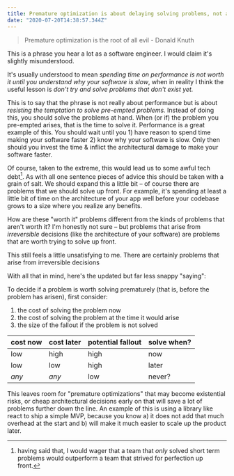 ```yaml
---
title: Premature optimization is about delaying solving problems, not about performance
date: "2020-07-20T14:38:57.344Z"
---
```


> Premature optimization is the root of all evil - Donald Knuth

This is a phrase you hear a lot as a software engineer. I would claim it's slightly misunderstood.

It's usually understood to mean *spending time on performance is not worth it until you understand why your software is slow*, when in reality I think the useful lesson is *don't try and solve problems that don't exist yet.*

This is to say that the phrase is not really about performance but is about *resisting the temptation to solve pre-empted problems.* Instead of doing this, you should solve the problems at hand. When (or if) the problem you pre-empted arises, that is the time to solve it. Performance is a great example of this. You should wait until you 1) have reason to spend time making your software faster 2) know why your software is slow. Only then should you invest the time & inflict the architectural damage to make your software faster.

Of course, taken to the extreme, this would lead us to some awful tech debt[^1]. As with all one sentence pieces of advice this should be taken with a grain of salt. We should expand this a little bit – of course there are problems that we should solve up front. For example, it's spending at least a little bit of time on the architecture of your app well before your codebase grows to a size where you realize any benefits.

How are these "worth it" problems different from the kinds of problems that aren't worth it? I'm honestly not sure – but problems that arise from *irreversible* decisions (like the architecture of your software) are problems that are worth trying to solve up front.

This still feels a little unsatisfying to me. There are certainly problems that arise from irreversible decisions

With all that in mind, here's the updated but far less snappy "saying":

To decide if a problem is worth solving prematurely (that is, before the problem has arisen), first consider:
1) the cost of solving the problem now
2) the cost of solving the problem at the time it would arise 
3) the size of the fallout if the problem is not solved

| cost now  | cost later  | potential fallout  | solve when?     |
|-----------|-------------|--------------------|-------------|
| low       | high        | high               | now   |
| low       | low         | high               | later |
| *any*  | *any*    | low                | never?      |

This leaves room for "premature optimizations" that may become existential risks, or cheap architectural decisions early on that will save a lot of problems further down the line. An example of this is using a library like react to ship a simple MVP, because you know a) it does not add that much overhead at the start and b) will make it much easier to scale up the product later.

[^1]: having said that, I would wager that a team that *only* solved short term problems would outperform a team that strived for perfection up front.
